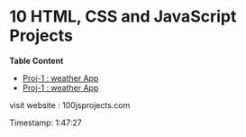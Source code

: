 # 10 HTML, CSS and JavaScript Projects

**Table Content**
- [Proj-1 : weather App](./10-projects/project-1/ReadMe.md)
- [Proj-1 : weather App](../10-projects/project-1/ReadMe.md)









visit website : 100jsprojects.com

Timestamp: 1:47:27
